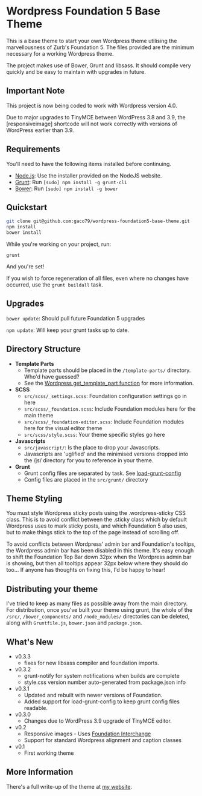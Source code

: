 # Wordpress Foundation 5 Base Theme

This is a base theme to start your own Wordpress theme utilising the marvellousness of Zurb's Foundation 5. The files provided are the minimum necessary for a working Wordpress theme. 

The project makes use of Bower, Grunt and libsass. It should compile very quickly and be easy to maintain with upgrades in future.

## Important Note

This project is now being coded to work with Wordpress version 4.0.

Due to major upgrades to TinyMCE between WordPress 3.8 and 3.9, the [responsiveimage] shortcode will not work correctly with versions of WordPress earlier than 3.9.

## Requirements

You'll need to have the following items installed before continuing.

  * [Node.js](http://nodejs.org): Use the installer provided on the NodeJS website.
  * [Grunt](http://gruntjs.com/): Run `[sudo] npm install -g grunt-cli`
  * [Bower](http://bower.io): Run `[sudo] npm install -g bower`

## Quickstart

```bash
git clone git@github.com:gaco79/wordpress-foundation5-base-theme.git
npm install
bower install
```

While you're working on your project, run:

`grunt`

And you're set!

If you wish to force regeneration of all files, even where no changes have occurred, use the `grunt buildall` task.

## Upgrades

`bower update`: Should pull future Foundation 5 upgrades

`npm update`: Will keep your grunt tasks up to date.

## Directory Structure

* **Template Parts**
    * Template parts should be placed in the `/template-parts/` directory. Who'd have guessed?
    * See the [Wordpress get_template_part function](http://codex.wordpress.org/Function_Reference/get_template_part) for more information.
* **SCSS**
    * `src/scss/_settings.scss`: Foundation configuration settings go in here
    * `src/scss/_foundation.scss`: Include Foundation modules here for the main theme
    * `src/scss/_foundation-editor.scss`: Include Foundation modules here for the visual editor theme
    * `src/scss/style.scss`: Your theme specific styles go here
* **Javascripts**
    * `src/javascript/`: Is the place to drop your Javascripts.
    * Javascripts are 'uglified' and the minimised versions dropped into the /js/ directory for you to reference in your theme.
* **Grunt**
    * Grunt config files are separated by task. See [load-grunt-config](https://github.com/firstandthird/load-grunt-config)
    * Config files are placed in the `src/grunt/` directory

## Theme Styling

You must style Wordpress sticky posts using the .wordpress-sticky CSS class. This is to avoid conflict between the .sticky class which by default Wordpress uses to mark sticky posts, and which Foundation 5 also uses, but to make things stick to the top of the page instead of scrolling off.

To avoid conflicts between Wordpress' admin bar and Foundation's tooltips, the Wordpress admin bar has been disabled in this theme. It's easy enough to shift the Foundation Top Bar down 32px when the Wordpress admin bar is showing, but then all tooltips appear 32px below where they should do too... If anyone has thoughts on fixing this, I'd be happy to hear!

## Distributing your theme

I've tried to keep as many files as possible away from the main directory. For distribution, once you've built your theme using grunt, the whole of the `/src/`, `/bower_components/` and `/node_modules/` directories can be deleted, along with `Gruntfile.js`, `bower.json` and `package.json`.

## What's New
* v0.3.3
    * fixes for new libsass compiler and foundation imports.
* v0.3.2
    * grunt-notify for system notifications when builds are complete
    * style.css version number auto-generated from package.json info
* v0.3.1
    * Updated and rebuilt with newer versions of Foundation.
    * Added support for load-grunt-config to keep grunt config files readable.
* v0.3.0
    * Changes due to WordPress 3.9 upgrade of TinyMCE editor.
* v0.2
    * Responsive images - Uses [Foundation Interchange](http://foundation.zurb.com/docs/components/interchange.html)
    * Support for standard Wordpress alignment and caption classes
* v0.1
    * First working theme

## More Information

There's a full write-up of the theme at [my website](http://garethcooper.com/?p=1679).